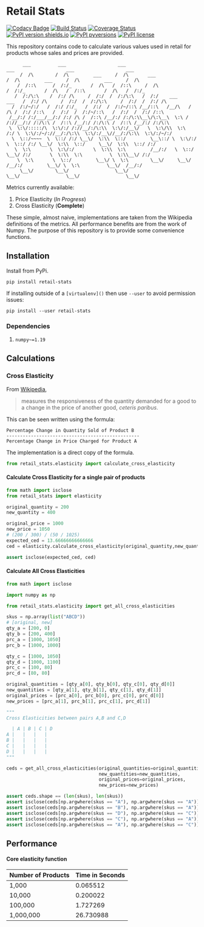# Retail Stats

[![Codacy Badge](https://api.codacy.com/project/badge/Grade/63c5fafac4ed4af59e10c88538d3d7ef)](https://app.codacy.com/manual/insectatorious/retail-stats?utm_source=github.com&utm_medium=referral&utm_content=insectatorious/retail-stats&utm_campaign=Badge_Grade_Dashboard)
[![Build Status](https://travis-ci.org/insectatorious/retail-stats.svg?branch=master)](https://travis-ci.org/insectatorious/retail-stats)
[![Coverage Status](https://coveralls.io/repos/github/insectatorious/retail-stats/badge.svg?branch=master)](https://coveralls.io/github/insectatorious/retail-stats?branch=master)
[![PyPI version shields.io](https://img.shields.io/pypi/v/retail-stats.svg)](https://pypi.python.org/pypi/retail-stats/)
[![PyPI pyversions](https://img.shields.io/pypi/pyversions/retail-stats.svg)](https://pypi.python.org/pypi/retail-stats/)
[![PyPI license](https://img.shields.io/pypi/l/retail-stats.svg)](https://pypi.python.org/pypi/retail-stats/)


This repository contains code to calculate various values used in retail for 
products whose sales and prices are provided.

```
      ___          ___                   ___                                 ___                   ___                   ___     
     /  /\        /  /\         ___     /  /\       ___                     /  /\         ___     /  /\         ___     /  /\    
    /  /::\      /  /:/_       /  /\   /  /::\     /  /\                   /  /:/_       /  /\   /  /::\       /  /\   /  /:/_   
   /  /:/\:\    /  /:/ /\     /  /:/  /  /:/\:\   /  /:/    ___     ___   /  /:/ /\     /  /:/  /  /:/\:\     /  /:/  /  /:/ /\  
  /  /:/~/:/   /  /:/ /:/_   /  /:/  /  /:/~/::\ /__/::\   /__/\   /  /\ /  /:/ /::\   /  /:/  /  /:/~/::\   /  /:/  /  /:/ /::\ 
 /__/:/ /:/___/__/:/ /:/ /\ /  /::\ /__/:/ /:/\:\\__\/\:\__\  \:\ /  /://__/:/ /:/\:\ /  /::\ /__/:/ /:/\:\ /  /::\ /__/:/ /:/\:\
 \  \:\/:::::/\  \:\/:/ /://__/:/\:\\  \:\/:/__\/   \  \:\/\\  \:\  /:/ \  \:\/:/~/://__/:/\:\\  \:\/:/__\//__/:/\:\\  \:\/:/~/:/
  \  \::/~~~~  \  \::/ /:/ \__\/  \:\\  \::/         \__\::/ \  \:\/:/   \  \::/ /:/ \__\/  \:\\  \::/     \__\/  \:\\  \::/ /:/ 
   \  \:\       \  \:\/:/       \  \:\\  \:\         /__/:/   \  \::/     \__\/ /:/       \  \:\\  \:\          \  \:\\__\/ /:/  
    \  \:\       \  \::/         \__\/ \  \:\        \__\/     \__\/        /__/:/         \__\/ \  \:\          \__\/  /__/:/   
     \__\/        \__\/                 \__\/                               \__\/                 \__\/                 \__\/    
```
Metrics currently available:

 1. Price Elasticity (_In Progress_)
 2. Cross Elasticity (**Complete**)

These simple, almost naive, implementations are taken from the Wikipedia 
definitions of the metrics. All performance benefits are from the work of 
Numpy. The purpose of this repository is to provide some convenience functions.

## Installation

Install from PyPi.

```commandline
pip install retail-stats
```

If installing outside of a `[virtualenv]()` then use `--user` to avoid permission 
issues:
```commandline
pip install --user retail-stats
```

### Dependencies

1. `numpy~=1.19`

## Calculations

### Cross Elasticity
From [Wikipedia](https://en.wikipedia.org/wiki/Cross_elasticity_of_demand), 
> measures the responsiveness of the quantity demanded for a good to a change 
>in the price of another good, _ceteris paribus_.

This can be seen written using the formula:

```text
Percentage Change in Quantity Sold of Product B
-------------------------------------------------
Percentage Change in Price Charged for Product A
``` 

The implementation is a direct copy of the formula. 

```python
from retail_stats.elasticity import calculate_cross_elasticity
```

#### Calculate Cross Elasticity for a single pair of products
```python
from math import isclose
from retail_stats import elasticity

original_quantity = 200
new_quantity = 400

original_price = 1000
new_price = 1050
# (200 / 300) / (50 / 1025)
expected_ced = 13.66666666666666
ced = elasticity.calculate_cross_elasticity(original_quantity,new_quantity,original_price,new_price)

assert isclose(expected_ced, ced)
```

#### Calculate All Cross Elasticities

```python
from math import isclose

import numpy as np

from retail_stats.elasticity import get_all_cross_elasticities

skus = np.array(list("ABCD"))
# [original, new]
qty_a = [200, 0]
qty_b = [200, 400]
prc_a = [1000, 1050]
prc_b = [1000, 1000]

qty_c = [1000, 1050]
qty_d = [1000, 1100]
prc_c = [100, 80]
prc_d = [80, 80]

original_quantities = [qty_a[0], qty_b[0], qty_c[0], qty_d[0]]
new_quantities = [qty_a[1], qty_b[1], qty_c[1], qty_d[1]]
original_prices = [prc_a[0], prc_b[0], prc_c[0], prc_d[0]]
new_prices = [prc_a[1], prc_b[1], prc_c[1], prc_d[1]]

"""
Cross Elasticities between pairs A,B and C,D

  | A | B | C | D 
A |   |   |   |
B |   |   |   | 
C |   |   |   | 
D |   |   |   |
"""

ceds = get_all_cross_elasticities(original_quantities=original_quantities,
                                  new_quantities=new_quantities,
                                  original_prices=original_prices,
                                  new_prices=new_prices)

assert ceds.shape == (len(skus), len(skus))
assert isclose(ceds[np.argwhere(skus == "A"), np.argwhere(skus == "A")], -41)
assert isclose(ceds[np.argwhere(skus == "B"), np.argwhere(skus == "A")], 13.66666666666666)
assert isclose(ceds[np.argwhere(skus == "D"), np.argwhere(skus == "C")], -0.4285714286)
assert isclose(ceds[np.argwhere(skus == "C"), np.argwhere(skus == "A")], 1)
assert isclose(ceds[np.argwhere(skus == "A"), np.argwhere(skus == "C")], 9)

```

## Performance

#### Core elasticity function

| Number of Products |  Time in Seconds
| ------------------ | ----------------- | 
| 1,000              | 0.065512 
| 10,000             | 0.200022 
| 100,000            | 1.727269 
| 1,000,000          | 26.730988 
